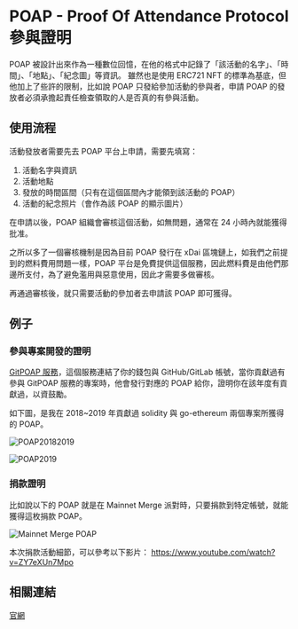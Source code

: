 # POAP - Proof Of Attendance Protocol 參與證明

POAP 被設計出來作為一種數位回憶，在他的格式中記錄了「該活動的名字」、「時間」、「地點」、「紀念圖」等資訊。
雖然也是使用 ERC721 NFT 的標準為基底，但他加上了些許的限制，比如說 POAP 只發給參加活動的參與者，申請 POAP 的發放者必須承擔起責任檢查領取的人是否真的有參與活動。

## 使用流程

活動發放者需要先去 POAP 平台上申請，需要先填寫：

1. 活動名字與資訊
2. 活動地點
3. 發放的時間區間（只有在這個區間內才能領到該活動的 POAP）
4. 活動的紀念照片（會作為該 POAP 的顯示圖片）

在申請以後，POAP 組織會審核這個活動，如無問題，通常在 24 小時內就能獲得批准。

之所以多了一個審核機制是因為目前 POAP 發行在 xDai 區塊鏈上，如我們之前提到的燃料費用問題一樣，POAP 平台是免費提供這個服務，因此燃料費是由他們那邊所支付，為了避免濫用與惡意使用，因此才需要多做審核。

再通過審核後，就只需要活動的參加者去申請該 POAP 即可獲得。

## 例子

### 參與專案開發的證明

[GitPOAP 服務](https://www.gitpoap.io/)，這個服務連結了你的錢包與 GitHub/GitLab 帳號，當你貢獻過有參與 GitPOAP 服務的專案時，他會發行對應的 POAP 給你，證明你在該年度有貢獻過，以資鼓勵。

如下圖，是我在 2018~2019 年貢獻過 solidity 與 go-ethereum 兩個專案所獲得的 POAP。

![POAP20182019](https://i.imgur.com/WcRtzol.png)

![POAP2019](https://i.imgur.com/Tz4mq93.png)

### 捐款證明

比如說以下的 POAP 就是在 Mainnet Merge 派對時，只要捐款到特定帳號，就能獲得這枚捐款 POAP。

![Mainnet Merge POAP](https://i.imgur.com/XslYY7y.png)

本次捐款活動細節，可以參考以下影片： <https://www.youtube.com/watch?v=ZY7eXUn7Mpo>

## 相關連結

[官網](https://poap.xyz/)
